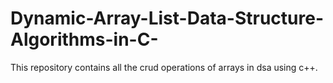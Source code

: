 # Dynamic-Array-List-Data-Structure-Algorithms-in-C-

This repository contains all the crud operations of arrays in dsa using c++.
